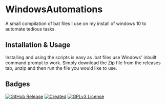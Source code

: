 # WindowsAutomations

A small compilation of bat files I use on my install of windows 10 to automate tedious tasks.

## Installation & Usage

Installing and using the scripts is easy as .bat files use Windows' inbuilt command prompt to work. Simply download the Zip file from the releases tab, unzip and then run the file you would like to use.


## Badges
[![GitHub Release](https://img.shields.io/github/v/release/Garsooon/WindowsAutomations?label=Latest%20Release&style=for-the-badge)](https://github.com/Garsooon/WindowsAutomations/releases/latest)
[![Created](https://img.shields.io/static/v1?label=Created&message=2025-05-03&color=blueviolet&style=for-the-badge)](https://github.com/Garsooon/WindowsAutomations)
[![GPLv3 License](https://img.shields.io/badge/License-GPL%20v3-yellow.svg)](https://opensource.org/licenses/)
